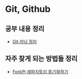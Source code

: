 # Git, Github

## 공부 내용 정리
* [Git 러닝 정리](Git_summary.md)

## 자주 찾게 되는 방법들 정리
* [Fork한 레파지토리 동기화하기](fork_repo_sync.md)


